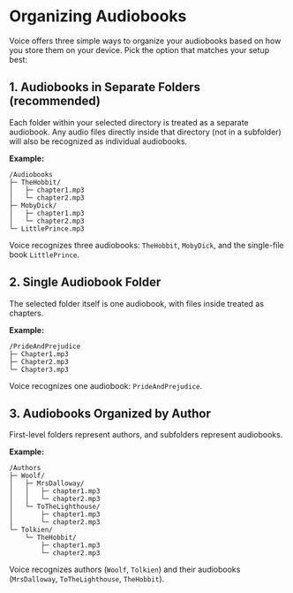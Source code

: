 # Organizing Audiobooks

Voice offers three simple ways to organize your audiobooks based on how you store them on your device. Pick the option that matches your
setup best:

## 1. **Audiobooks in Separate Folders** (recommended)

Each folder within your selected directory is treated as a separate audiobook. Any audio files directly inside that directory (not in a
subfolder) will also be recognized as individual audiobooks.

**Example:**

```
/Audiobooks
├─ TheHobbit/
│   ├─ chapter1.mp3
│   └─ chapter2.mp3
├─ MobyDick/
│   ├─ chapter1.mp3
│   └─ chapter2.mp3
└─ LittlePrince.mp3
```

Voice recognizes three audiobooks: `TheHobbit`, `MobyDick`, and the single-file book `LittlePrince`.

## 2. **Single Audiobook Folder**

The selected folder itself is one audiobook, with files inside treated as chapters.

**Example:**

```
/PrideAndPrejudice
├─ Chapter1.mp3
├─ Chapter2.mp3
└─ Chapter3.mp3
```

Voice recognizes one audiobook: `PrideAndPrejudice`.

## 3. **Audiobooks Organized by Author**

First-level folders represent authors, and subfolders represent audiobooks.

**Example:**

```
/Authors
├─ Woolf/
│   ├─ MrsDalloway/
│   │   ├─ chapter1.mp3
│   │   └─ chapter2.mp3
│   └─ ToTheLighthouse/
│       ├─ chapter1.mp3
│       └─ chapter2.mp3
└─ Tolkien/
    └─ TheHobbit/
        ├─ chapter1.mp3
        └─ chapter2.mp3
```

Voice recognizes authors (`Woolf`, `Tolkien`) and their audiobooks (`MrsDalloway`, `ToTheLighthouse`, `TheHobbit`).
